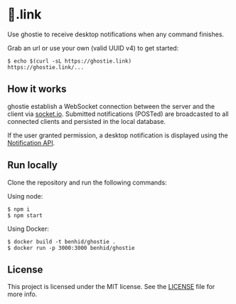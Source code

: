 # 👻.link

Use ghostie to receive desktop notifications when any command finishes.

Grab an url or use your own (valid UUID v4) to get started:

```console
$ echo $(curl -sL https://ghostie.link)
https://ghostie.link/...
```

## How it works

ghostie establish a WebSocket connection between the server and the client via [socket.io](https://socket.io). 
Submitted notifications (POSTed) are broadcasted to all connected clients and persisted in the local database.

If the user granted permission, a desktop notification is displayed using the [Notification API](https://developer.mozilla.org/es/docs/Web/API/notification).

## Run locally

Clone the repository and run the following commands:

Using node:

```console
$ npm i
$ npm start
```

Using Docker:

```console
$ docker build -t benhid/ghostie .
$ docker run -p 3000:3000 benhid/ghostie
```

## License

This project is licensed under the MIT license. See the [LICENSE](LICENSE) file for more info.
